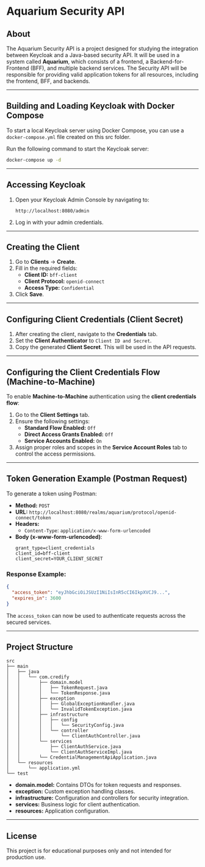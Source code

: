 # Aquarium Security API

## About
The Aquarium Security API is a project designed for studying the integration between Keycloak and a Java-based security API. It will be used in a system called **Aquarium**, which consists of a frontend, a Backend-for-Frontend (BFF), and multiple backend services. The Security API will be responsible for providing valid application tokens for all resources, including the frontend, BFF, and backends.

---

## Building and Loading Keycloak with Docker Compose

To start a local Keycloak server using Docker Compose, you can use a `docker-compose.yml` file created on this src folder.


Run the following command to start the Keycloak server:
```bash
docker-compose up -d
```

---

## Accessing Keycloak
1. Open your Keycloak Admin Console by navigating to:
   ```
   http://localhost:8080/admin
   ```
2. Log in with your admin credentials.

---

## Creating the Client
1. Go to **Clients** → **Create**.
2. Fill in the required fields:
    - **Client ID:** `bff-client`
    - **Client Protocol:** `openid-connect`
    - **Access Type:** `Confidential`
3. Click **Save**.

---

## Configuring Client Credentials (Client Secret)
1. After creating the client, navigate to the **Credentials** tab.
2. Set the **Client Authenticator** to `Client ID and Secret`.
3. Copy the generated **Client Secret**. This will be used in the API requests.

---

## Configuring the Client Credentials Flow (Machine-to-Machine)
To enable **Machine-to-Machine** authentication using the **client credentials flow**:

1. Go to the **Client Settings** tab.
2. Ensure the following settings:
    - **Standard Flow Enabled:** `Off`
    - **Direct Access Grants Enabled:** `Off`
    - **Service Accounts Enabled:** `On`
3. Assign proper roles and scopes in the **Service Account Roles** tab to control the access permissions.

---

## Token Generation Example (Postman Request)
To generate a token using Postman:

- **Method:** `POST`
- **URL:** `http://localhost:8080/realms/aquarium/protocol/openid-connect/token`
- **Headers:**
    - `Content-Type`: `application/x-www-form-urlencoded`
- **Body (x-www-form-urlencoded)**:
  ```
  grant_type=client_credentials
  client_id=bff-client
  client_secret=YOUR_CLIENT_SECRET
  ```

### Response Example:
```json
{
  "access_token": "eyJhbGciOiJSUzI1NiIsInR5cCI6IkpXVCJ9...",
  "expires_in": 3600
}
```

The `access_token` can now be used to authenticate requests across the secured services.

---

## Project Structure
```plaintext
src
├── main
│   ├── java
│   │   └── com.credify
│   │       ├── domain.model
│   │       │   ├── TokenRequest.java
│   │       │   └── TokenResponse.java
│   │       ├── exception
│   │       │   ├── GlobalExceptionHandler.java
│   │       │   └── InvalidTokenException.java
│   │       ├── infrastructure
│   │       │   ├── config
│   │       │   │   └── SecurityConfig.java
│   │       │   └── controller
│   │       │       └── ClientAuthController.java
│   │       └── services
│   │           ├── ClientAuthService.java
│   │           └── ClientAuthServiceImpl.java
│   │       └── CredentialManagementApiApplication.java
│   └── resources
│       └── application.yml
└── test
```

- **domain.model:** Contains DTOs for token requests and responses.
- **exception:** Custom exception handling classes.
- **infrastructure:** Configuration and controllers for security integration.
- **services:** Business logic for client authentication.
- **resources:** Application configuration.

---

## License
This project is for educational purposes only and not intended for production use.

